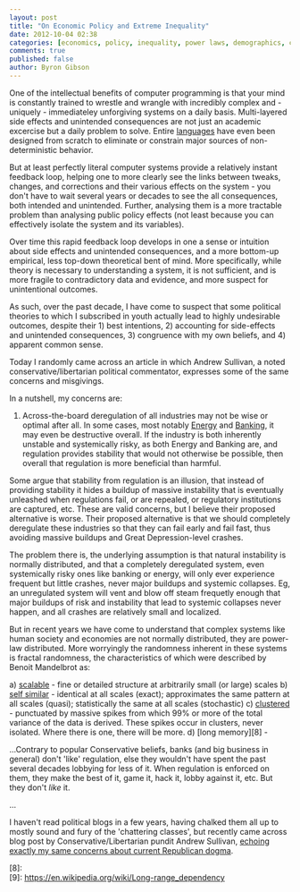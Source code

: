 ```yaml
---
layout: post
title: "On Economic Policy and Extreme Inequality"
date: 2012-10-04 02:38
categories: [economics, policy, inequality, power laws, demographics, conservatism, libertarianism]
comments: true
published: false
author: Byron Gibson
---
```

One of the intellectual benefits of computer programming is that your mind is constantly trained to wrestle and wrangle with incredibly complex and - uniquely - immediateley unforgiving systems on a daily basis.  Multi-layered side effects and unintended consequences are not just an academic excercise but a daily problem to solve.  Entire [languages][1] have even been designed from scratch to eliminate or constrain major sources of non-deterministic behavior.

But at least perfectly literal computer systems provide a relatively instant feedback loop, helping one to more clearly see the links between tweaks, changes, and corrections and their various effects on the system - you don't have to wait several years or decades to see the all consequences, both intended and unintended.  Further, analysing them is a more tractable problem than analysing public policy effects (not least because you can effectively isolate the system and its variables).  

Over time this rapid feedback loop develops in one a sense or intuition about side effects and unintended consequences, and a more bottom-up empirical, less top-down theoretical bent of mind.  More specifically, while theory is necessary to understanding a system, it is not sufficient, and is more fragile to contradictory data and evidence, and more suspect for unintentional outcomes.

As such, over the past decade, I have come to suspect that some political theories to which I subscribed in youth actually lead to highly undesirable outcomes, despite their 1) best intentions, 2) accounting for side-effects and unintended consequences, 3) congruence with my own beliefs, and 4) apparent common sense.

Today I randomly came across an article in which Andrew Sullivan, a noted conservative/libertarian political commentator, expresses some of the same concerns and misgivings.

In a nutshell, my concerns are:

1.  Across-the-board deregulation of all industries may not be wise or optimal after all.  In some cases, most notably [Energy][3] and [Banking][4], it may even be destructive overall.  If the industry is both inherently unstable and systemically risky, as both Energy and Banking are, and regulation provides stability that would not otherwise be possible, then overall that regulation is more beneficial than harmful.

Some argue that stability from regulation is an illusion, that instead of providing stability it hides a buildup of massive instability that is eventually unleashed when regulations fail, or are repealed, or regulatory institutions are captured, etc.  These are valid concerns, but I believe their proposed alternative is worse.  Their proposed alternative is that we should completely deregulate these industries so that they can fail early and fail fast, thus avoiding massive buildups and Great Depression-level crashes.

The problem there is, the underlying assumption is that natural instability is normally distributed, and that a completely deregulated system, even systemically risky ones like banking or energy, will only ever experience frequent but little crashes, never major buildups and systemic collapses.  Eg, an unregulated system will vent and blow off steam frequetly enough that major buildups of risk and instability that lead to systemic collapses never happen, and all crashes are relatively small and localized.

But in recent years we have come to understand that complex systems like human society and economies are not normally distributed, they are power-law distributed.  More worryingly the randomness inherent in these systems is fractal randomness, the characteristics of which were described by Benoit Mandelbrot as:

a) [scalable][6] - fine or detailed structure at arbitrarily small (or large) scales
b) [self similar][6] - identical at all scales (exact); approximates the same pattern at all scales (quasi); statistically the same at all scales (stochastic)
c) [clustered][7] - punctuated by massive spikes from which 99% or more of the total variance of the data is derived.  These spikes occur in clusters, never isolated.  Where there is one, there will be more.
d) [long memory][8] - 

...Contrary to popular Conservative beliefs, banks (and big business in general) don't 'like' regulation, else they wouldn't have spent the past several decades lobbying for less of it.  When regulation is enforced on them, they make the best of it, game it, hack it, lobby against it, etc.  But they don't *like* it.

...

I haven't read political blogs in a few years, having chalked them all up to mostly sound and fury of the 'chattering classes', but recently came across blog post by Conservative/Libertarian pundit Andrew Sullivan, [echoing exactly my same concerns about current Republican dogma][2].

[1]:    http://www.haskell.org/
[2]:    http://andrewsullivan.thedailybeast.com/2012/10/extreme-inequality-threatens-americas-portfolio.html
[3]:    http://www.nationaljournal.com/next-economy/essay-the-growing-income-gap-in-the-u-s-harms-the-economy-20120927
[4]:    https://en.wikipedia.org/wiki/California_electricity_crisis
[5]:    https://en.wikipedia.org/wiki/Financial_crisis_of_2007%E2%80%932010
[6]:    http://market-ticker.org/akcs-www?post=212306
[7]:    https://en.wikipedia.org/wiki/Fractal#Characteristics
[8]:    
[9]:    https://en.wikipedia.org/wiki/Long-range_dependency
